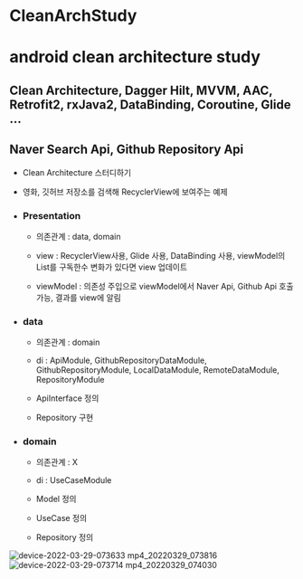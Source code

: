 # CleanArchStudy
# android clean architecture study
## Clean Architecture, Dagger Hilt, MVVM, AAC, Retrofit2, rxJava2, DataBinding, Coroutine, Glide ...
## Naver Search Api, Github Repository Api
+ Clean Architecture 스터디하기
+ 영화, 깃허브 저장소를 검색해 RecyclerView에 보여주는 예제

+ ### Presentation
  + 의존관계 : data, domain

  + view : RecyclerView사용, Glide 사용, DataBinding 사용, viewModel의 List를 구독한수 변화가 있다면 view 업데이트

  + viewModel : 의존성 주입으로 viewModel에서 Naver Api, Github Api 호출가능, 결과를 view에 알림



+ ### data
  + 의존관계 : domain

  + di : ApiModule, GithubRepositoryDataModule, GithubRepositoryModule, LocalDataModule, RemoteDataModule, RepositoryModule

  + ApiInterface 정의

  + Repository 구현

+ ### domain
  + 의존관계 : X

  + di : UseCaseModule

  + Model 정의

  + UseCase 정의

  + Repository 정의

![device-2022-03-29-073633 mp4_20220329_073816](https://user-images.githubusercontent.com/23303189/160499338-b613ddf5-d32c-4751-9ef8-5867835ef423.gif)
![device-2022-03-29-073714 mp4_20220329_074030](https://user-images.githubusercontent.com/23303189/160499397-ad288584-2fbc-4746-9646-8464f0092fb9.gif)
